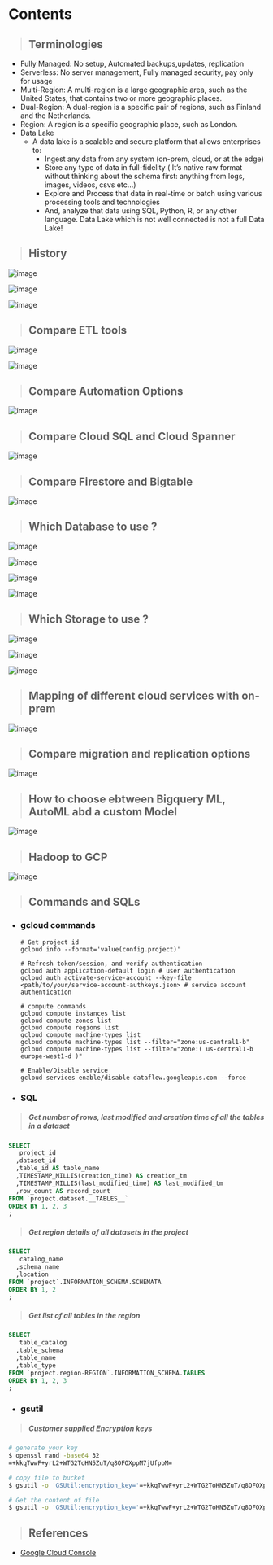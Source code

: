 # Contents 

> ## Terminologies
- Fully Managed: No setup, Automated backups,updates, replication 
- Serverless: No server management, Fully managed security, pay only for usage
- Multi-Region: A multi-region is a large geographic area, such as the United States, that contains two or more geographic places.
- Dual-Region: A dual-region is a specific pair of regions, such as Finland and the Netherlands.
- Region: A region is a specific geographic place, such as London.
- Data Lake
  - A data lake is a scalable and secure platform that allows enterprises to:
    - Ingest any data from any system (on-prem, cloud, or at the edge)
    - Store any type of data in full-fidelity ( It’s native raw format without thinking about the schema first: anything from logs, images, videos, csvs etc...)
    - Explore and Process that data in real-time or batch using various processing tools and technologies
    - And, analyze that data using SQL, Python, R, or any other language. Data Lake which is not well connected is not a full Data Lake!

  
> ## History

  ![image](https://github.com/user-attachments/assets/412a49d4-c8b5-43c0-bc58-1ced1444452d)

  ![image](https://github.com/user-attachments/assets/e6e6f102-2a2a-43a9-8bb8-41e27ea102b1)
  
  ![image](https://github.com/user-attachments/assets/e299837a-7bf3-4eda-9a20-c349eeb014ab)


> ## Compare ETL tools

  ![image](https://github.com/user-attachments/assets/0c78b2a1-fe37-45d9-9aa7-5be06db7be16)

  ![image](https://github.com/user-attachments/assets/79263686-8ed5-4621-b10b-832c8df4d1a0)

> ## Compare Automation Options

  ![image](https://github.com/user-attachments/assets/c50a43c9-4e7e-4802-9076-7f644656c3e9)

> ## Compare Cloud SQL and Cloud Spanner

  ![image](https://github.com/user-attachments/assets/82ba95ab-0c18-4823-99b2-591ac1f8eafb)

> ## Compare Firestore and Bigtable
  
  ![image](https://github.com/user-attachments/assets/6bab4c08-0868-420d-b831-bf02b9377841)

> ## Which Database to use ?

  ![image](https://github.com/user-attachments/assets/ee52a95e-c035-4ecc-96ab-57fae8ee16da)

  ![image](https://github.com/user-attachments/assets/09d7e98e-62ed-40f7-9e3c-65ed823d7ca2)

  ![image](https://user-images.githubusercontent.com/19702456/222908281-cb761edb-11df-4bc7-b653-d2b2475f53c6.png)
      
  ![image](https://github.com/user-attachments/assets/933d50a0-63f6-4c82-90e7-4f0d9ccda273)


> ## Which Storage to use ?

  ![image](https://github.com/user-attachments/assets/09bc17a1-5615-41af-8d5f-cb0f4258161d)

  ![image](https://github.com/user-attachments/assets/32704156-4e6b-4014-92a8-c36b567db73f)

  ![image](https://github.com/user-attachments/assets/c4366373-dba0-41d6-b491-3abb3699e268)


> ## Mapping of different cloud services with on-prem

  ![image](https://github.com/user-attachments/assets/f371f7e1-cf26-4e02-92be-e41534064d3b)

> ## Compare migration and replication options

  ![image](https://github.com/user-attachments/assets/d84d9a46-1e75-4a87-9691-9610c4091486)

> ## How to choose ebtween Bigquery ML, AutoML abd a custom Model

  ![image](https://github.com/user-attachments/assets/f549910a-601c-4480-9cdb-280a9be174e9)

> ## Hadoop to GCP

  ![image](https://github.com/user-attachments/assets/683fc15f-179b-4a2d-9a27-25bcd8dd32c1)


> ## Commands and SQLs

- ### gcloud commands 
  ```shell
  # Get project id
  gcloud info --format='value(config.project)'
  
  # Refresh token/session, and verify authentication
  gcloud auth application-default login # user authentication
  gcloud auth activate-service-account --key-file <path/to/your/service-account-authkeys.json> # service account authentication
  
  # compute commands
  gcloud compute instances list
  gcloud compute zones list
  gcloud compute regions list
  gcloud compute machine-types list
  gcloud compute machine-types list --filter="zone:us-central1-b"
  gcloud compute machine-types list --filter="zone:( us-central1-b europe-west1-d )"
  
  # Enable/Disable service
  gcloud services enable/disable dataflow.googleapis.com --force
  ```

- ### SQL
> ##### Get number of rows, last modified and creation time of all the tables in a dataset
  ```sql
  SELECT
     project_id
    ,dataset_id
    ,table_id AS table_name
    ,TIMESTAMP_MILLIS(creation_time) AS creation_tm
    ,TIMESTAMP_MILLIS(last_modified_time) AS last_modified_tm
    ,row_count AS record_count
  FROM `project.dataset.__TABLES__`
  ORDER BY 1, 2, 3
  ;
  ```

> ##### Get region details of all datasets in the project 
  ```sql
  SELECT
     catalog_name
    ,schema_name
    ,location
  FROM `project`.INFORMATION_SCHEMA.SCHEMATA
  ORDER BY 1, 2
  ;
  ```

> ##### Get list of all tables in the region
  ```sql
  SELECT
     table_catalog
    ,table_schema
    ,table_name
    ,table_type
  FROM `project.region-REGION`.INFORMATION_SCHEMA.TABLES
  ORDER BY 1, 2, 3
  ;
  ```

- ### gsutil
> ##### Customer supplied Encryption keys
  ```bash
  # generate your key 
  $ openssl rand -base64 32
  =+kkqTwwF+yrL2+WTG2ToHN5ZuT/q8OFOXppM7jUfpbM=
  
  # copy file to bucket
  $ gsutil -o 'GSUtil:encryption_key='=+kkqTwwF+yrL2+WTG2ToHN5ZuT/q8OFOXppM7jUfpbM= cp README.txt gs://proven-audio-376216-testing
  
  # Get the content of file
  $ gsutil -o 'GSUtil:encryption_key='=+kkqTwwF+yrL2+WTG2ToHN5ZuT/q8OFOXppM7jUfpbM= cat gs://proven-audio-376216-testing/README.txt
  ```


> ## References
- [Google Cloud Console](https://console.cloud.google.com/)



